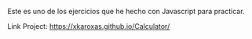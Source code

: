 Este es uno de los ejercicios que he hecho con Javascript para practicar.

Link Project: https://xkaroxas.github.io/Calculator/
